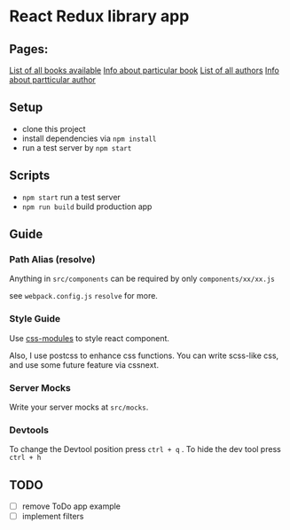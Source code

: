 # React Redux library app

## Pages:
[List of all books available](localhost:3000/books)
[Info about particular book](localhost:3000/books/1)
[List of all authors](localhost:3000/authors)
[Info about partticular author](localhost:3000/authors/1)


## Setup

- clone this project
- install dependencies via `npm install`
- run a test server by `npm start`

## Scripts

- `npm start` run a test server
- `npm run build` build production app

## Guide

### Path Alias (resolve)
Anything in `src/components` can be required by only `components/xx/xx.js`

see `webpack.config.js` `resolve` for more.

### Style Guide
Use [css-modules](https://github.com/css-modules/css-modules) to style react component.

Also, I use postcss to enhance css functions. You can write scss-like css, and use some future feature via cssnext.

### Server Mocks

Write your server mocks at `src/mocks`.

### Devtools

 To change the Devtool position press `ctrl + q` . To hide the dev tool press `ctrl + h`

## TODO

- [ ] remove ToDo app example
- [ ] implement filters